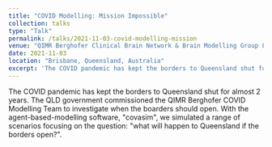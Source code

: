 ```yaml
---
title: "COVID Modelling: Mission Impossible"
collection: talks
type: "Talk"
permalink: /talks/2021-11-03-covid-modelling-mission
venue: "QIMR Berghofer Clinical Brain Network & Brain Modelling Group Lab Meeting"
date: 2021-11-03
location: "Brisbane, Queensland, Australia"
excerpt: 'The COVID pandemic has kept the borders to Queensland shut for almost 2 years. The QLD government commissioned the QIMR Berghofer COVID Modelling Team to investigate when the boarders should open. With the agent-based-modelling software, "covasim", we simulated a range of scenarios focusing on the question: "what will happen to Queensland if the borders open?".'
---
```


The COVID pandemic has kept the borders to Queensland shut for almost 2 years. The QLD government commissioned the QIMR Berghofer COVID Modelling Team to investigate when the boarders should open. With the agent-based-modelling software, "covasim", we simulated a range of scenarios focusing on the question: "what will happen to Queensland if the borders open?".
